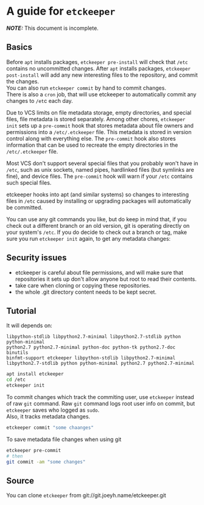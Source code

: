 # A guide for `etckeeper`

_**NOTE:**_ This document is incomplete.

## Basics

Before `apt` installs packages, `etckeeper pre-install` will check that `/etc` 
contains no uncommitted changes. After `apt` installs packages, 
`etckeeper post-install` will add any new interesting files to the repository, 
and commit the changes.  
You can also run `etckeeper commit` by hand to commit changes.  
There is also a `cron` job, that will use etckeeper to automatically commit any 
changes to `/et`c each day.

Due to VCS limits on file metadata storage, empty directories, and special
files, file metadata is stored separately. Among other chores, `etckeeper init` 
sets up a `pre-commit` hook that stores metadata about file owners and 
permissions into a `/etc/.etckeeper` file. This metadata is stored in version 
control along with everything else. The `pre-commit` hook also stores 
information that can be used to recreate the empty directories in the 
`/etc/.etckeeper` file.

Most VCS don't support several special files that you probably won't have in 
`/etc`, such as unix sockets, named pipes, hardlinked files (but symlinks are 
fine), and device files. The `pre-commit` hook will warn if your `/etc` 
contains such special files.

etckeeper hooks into apt (and similar systems) so changes to interesting 
files in `/etc` caused by installing or upgrading packages will automatically 
be committed.


You can use any git commands you like, but do keep in mind that, if you check 
out a different branch or an old version, git is operating directly on your 
system's `/etc`. If you do decide to check out a branch or tag, make sure you 
run `etckeeper init` again, to get any metadata changes:

## Security issues

- etckeeper is careful about file permissions, and will make sure that 
  repositories it sets up don't allow anyone but root to read their contents.
- take care when cloning or copying these repositories.
- the whole .git directory content needs to be kept secret.

## Tutorial

It will depends on:

```
libpython-stdlib libpython2.7-minimal libpython2.7-stdlib python python-minimal 
python2.7 python2.7-minimal python-doc python-tk python2.7-doc binutils 
binfmt-support etckeeper libpython-stdlib libpython2.7-minimal 
libpython2.7-stdlib python python-minimal python2.7 python2.7-minimal
```

``` bash
apt install etckeeper
cd /etc
etckeeper init
```

To commit changes which track the commiting user, use `etckeeper` instead of raw
`git` command. Raw `git` command logs root user info on commit, but `etckeeper`
saves who logged as `sudo`.  
Also, it tracks metadata changes.

``` bash
etckeeper commit "some chaanges"
```

To save metadata file changes when using git

``` bash
etckeeper pre-commit
# then
git commit -am "some changes"
```

## Source

You can clone `etckeeper` from git://git.joeyh.name/etckeeper.git

